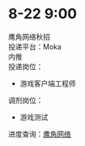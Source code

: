 # 8-22 9:00
鹰角网络秋招  
投递平台：Moka  
内推  
投递岗位：
+ 游戏客户端工程师

调剂岗位：
+ 游戏测试

进度查询：[鹰角网络](https://campus.hypergryph.com/#/candidateHome/applications)